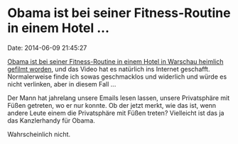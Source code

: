 Obama ist bei seiner Fitness-Routine in einem Hotel \...
========================================================

Date: 2014-06-09 21:45:27

[Obama ist bei seiner Fitness-Routine in einem Hotel in Warschau
heimlich gefilmt
worden](http://www.msnbc.com/msnbc/president-obama-caught-camera-working-out-warsaw),
und das Video hat es natürlich ins Internet geschafft. Normalerweise
finde ich sowas geschmacklos und widerlich und würde es nicht verlinken,
aber in diesem Fall \...

Der Mann hat jahrelang unsere Emails lesen lassen, unsere Privatsphäre
mit Füßen getreten, wo er nur konnte. Ob der jetzt merkt, wie das ist,
wenn andere Leute einem die Privatsphäre mit Füßen treten? Vielleicht
ist das ja das Kanzlerhandy für Obama.

Wahrscheinlich nicht.
